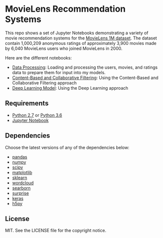 # MovieLens Recommendation Systems

This repo shows a set of Jupyter Notebooks demonstrating a variety of movie recommendation systems for the [MovieLens 1M dataset](https://grouplens.org/datasets/movielens/1m/). The dataset contain 1,000,209 anonymous ratings of approximately 3,900 movies made by 6,040 MovieLens users who joined MovieLens in 2000.

Here are the different notebooks:
* [Data Processing](https://github.com/Kannupriya1999/Content-based-recommendation-system/blob/main/Data_Processing.ipynb): Loading and processing the users, movies, and ratings data to prepare them for input into my models.
* [Content-Based and Collaborative Filtering](https://github.com/Kannupriya1999/Content-based-recommendation-system/blob/main/Content_Based_and_Collaborative_Filtering_Models.ipynb): Using the Content-Based and Collaborative Filtering approach
* [Deep Learning Model](https://github.com/Kannupriya1999/Content-based-recommendation-system/blob/main/Deep_Learning_Model.ipynb): Using the Deep Learning approach

## Requirements

* [Python 2.7](https://www.python.org/download/releases/2.7/) or [Python 3.6](https://www.python.org/downloads/release/python-360/)
* [Jupyter Notebook](http://jupyter.org/)

## Dependencies

Choose the latest versions of any of the dependencies below:
* [pandas](https://pandas.pydata.org/)
* [numpy](http://www.numpy.org/)
* [scipy](https://www.scipy.org/)
* [matplotlib](https://matplotlib.org/)
* [sklearn](http://scikit-learn.org/stable/)
* [wordcloud](https://github.com/amueller/word_cloud)
* [searborn](https://seaborn.pydata.org/)
* [surprise](http://surpriselib.com/)
* [keras](https://keras.io/)
* [h5py](https://www.h5py.org/)

## License

MIT. See the LICENSE file for the copyright notice.
